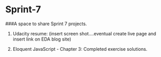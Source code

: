 # Sprint-7

###A space to share Sprint 7 projects.

1. Udacity resume: 
(insert screen shot....eventual create live page and insert link on EDA blog site)

2. Eloquent JavaScript - Chapter 3:
Completed exercise solutions.
